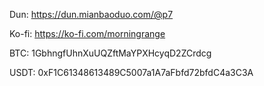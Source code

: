 Dun: https://dun.mianbaoduo.com/@p7


Ko-fi: https://ko-fi.com/morningrange


BTC: 1GbhngfUhnXuUQZftMaYPXHcyqD2ZCrdcg


USDT: 0xF1C61348613489C5007a1A7aFbfd72bfdC4a3C3A
